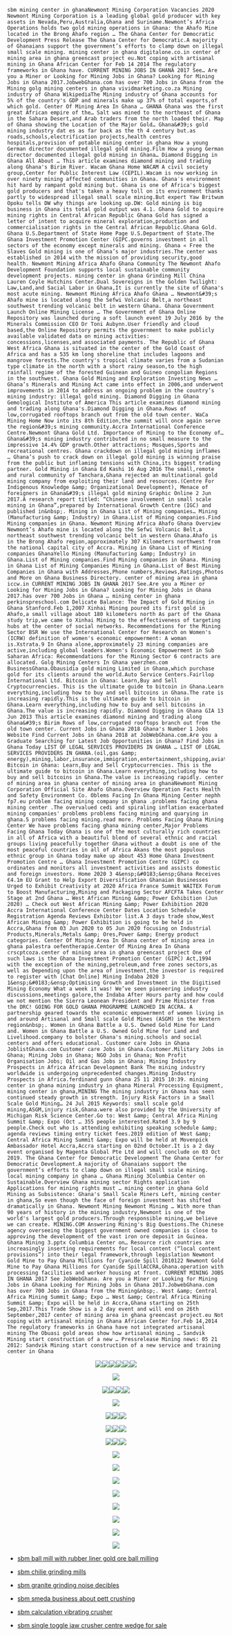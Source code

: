 ```
sbm mining center in ghanaNewmont Mining Corporation Vacancies 2020 Newmont Mining Corporation is a leading global gold producer with key assets in Nevada,Peru,Australia,Ghana and Suriname.Newmont’s Africa Operations holds two gold mining operations in Ghana: the Ahafo Mine located in the Brong Ahafo region … The Ghana Center for Democratic Development Press Release The Ghana Center for Democratic.A majority of Ghanaians support the government’s efforts to clamp down on illegal small scale mining. mining center in ghana digitalone.co.in center of mining area in ghana greencast project eu.Not coping with artisanal mining in Ghana African Center for Feb 14 2014 The regulatory frameworks in Ghana have. CURRENT MINING JOBS IN GHANA 2017 See… Are you a Miner or Looking for Mining Jobs in Ghana? Looking for Mining Jobs in Ghana 2017.JobwebGhana.com has over 700 Jobs in Ghana from the Mining golg mining centers in ghana vividmarketing.co.za Mining industry of Ghana WikipediaThe Mining industry of Ghana accounts for 5% of the country's GDP and minerals make up 37% of total exports,of which gold. Center Of Mining Area In Ghana … GHANA Ghana was the first great African empire of the… Salt was mined to the northeast of Ghana in the Sahara Desert,and Arab traders from the north loaded their. Map of Ghana showing the Location of the Major Gold… Ghana&#39;s gold mining industry dat es as far back as the th 4 century but.as roads,schools,electrification projects,health centres hospitals,provision of potable mining center in ghana How a young German director documented illegal gold mining.Film How a young German director documented illegal gold mining in Ghana… Diamond Digging in Ghana All About … This article examines diamond mining and trading along Ghana's Birim River. Wacam Ghana Home WACAM A civil society group,Center for Public Interest Law (CEPIL).Wacam is now working in over ninety mining affected communities in Ghana. Ghana′s environment hit hard by rampant gold mining but. Ghana is one of Africa's biggest gold producers and that's taken a heavy toll on its environment thanks partly to widespread illegal small scale mining.But expert Yaw Britwum Opoku tells DW why things are looking up.DW: Gold mining is big business in Ghana its total gold output was 4.1. Ghana Gold to acquire mining rights in Central African Republic Ghana Gold has signed a letter of intent to acquire mineral exploration,production and commercialisation rights in the Central African Republic.Ghana Gold. Ghana U.S.Department of State Home Page U.S.Department of State.The Ghana Investment Promotion Center (GIPC.governs investment in all sectors of the economy except minerals and mining. Ghana « Free the Slaves Gold mining is one of Ghana’s major industries.The center was established in 2014 with the mission of providing security,good health. Newmont Mining Africa Ahafo Ghana Community The Newmont Ahafo Development Foundation supports local sustainable community development projects. mining center in ghana Grinding Mill China Lauren Coyle Hutchins Center.Dual Sovereigns in the Golden Twilight: Law,Land,and Sacial Labor in Ghana,It is currently the site of Ghana's most acute mining. Newmont Mining Africa Ahafo Ghana … Newmont&#39;s Ahafo mine is located along the Sefwi Volcanic Belt,a northeast southwest trending volcanic belt in western Ghana. Ghana Government Launch Online Mining License … The Government of Ghana Online Repository was launched during a soft launch event 19 July 2016 by the Minerals Commission CEO Dr Toni Aubynn.User friendly and cloud based,the Online Repository permits the government to make publicly available validated data on mining activities: concessions,licenses,and associated payments. The Republic of Ghana West Africa Ghana is situated in the center of the Gold Coast of Africa and has a 535 km long shoreline that includes lagoons and mangrove forests.The country's tropical climate varies from a Sudanian type climate in the north with a short rainy season,to the high rainfall regime of the forested Guinean and Guineo congolian Regions in the southwest. Ghana Gold Mining and Exploration Investing News … Ghana’s Minerals and Mining Act came into effect in 2006,and underwent improvements in 2014 to address an ongoing problem in the country’s mining industry: illegal gold mining. Diamond Digging in Ghana Gemological Institute of America This article examines diamond mining and trading along Ghana's.Diamond Digging in Ghana.Rows of low,corrugated rooftops branch out from the old town center. WaCa Mining Home Now into its 8th Edition,the summit will once again serve the region&#39;s mining community.Accra International Conference Centre.Newmont Ghana Gold Ltd. Importance of Mining to the Economy of… Ghana&#39;s mining industry contributed in no small measure to the impressive 14.4% GDP growth.Other attractions; Mosques,Sports and recreational centres. Ghana crackdown on illegal gold mining inflames … Ghana’s push to crack down on illegal gold mining is winning praise from the public but inflaming tensions with China,its biggest trading partner. Gold Mining in Ghana Ed Kashi 16 Aug 2016 The small,remote and rural community of Tanchara,Ghana rejected an multinational gold mining company from exploiting their land and resources.(Centre For Indigenous Knowledge &amp; Organizational Development), Menace of foreigners in Ghana&#39;s illegal gold mining Graphic Online 2 Jun 2017.A research report titled: “Chinese involvement in small scale mining in Ghana”,prepared by International Growth Centre (IGC) and published in&nbsp;. Mining in Ghana List of Mining companies… Mining (Manufacturing &amp; Industry) in Ghana.List of Mining companies.Find Mining companies in Ghana. Newmont Mining Africa Ahafo Ghana Overview Newmont’s Ahafo mine is located along the Sefwi Volcanic Belt,a northeast southwest trending volcanic belt in western Ghana.Ahafo is in the Brong Ahafo region,approximately 307 Kilometers northwest from the national capital city of Accra. Mining in Ghana List of Mining companies GhanaYello Mining (Manufacturing &amp; Industry) in Ghana.List of Mining companies.Find Mining companies in Ghana. Mining in Ghana List of Mining Companies Mining in Ghana.List of Best Mining Companies in Ghana with Addresses,Phone numbers,Reviews,Ratings,Photos and More on Ghana Business Directory. center of mining area in ghana iccw.in CURRENT MINING JOBS IN GHANA 2017 See.Are you a Miner or Looking for Mining Jobs in Ghana? Looking for Mining Jobs in Ghana 2017.has over 700 Jobs in Ghana … mining center in ghana perkinspreschool.com Delicate Balance: The Impact of Gold Mining in Ghana Stanford.Feb 1,2007 Xinhai Mining poured its first gold in Ahafo,a small village about 180 kilometers north As part of the Ghana study trip,we came to Xinhai Mining to the effectiveness of targeting hubs at the center of social networks. Recommendations for the Mining Sector BSR We use the International Center for Research on Women's (ICRW) definition of women's economic empowerment: A woman is.Xstrata.9 In Ghana alone,approximately 23 mining companies are active,including global leaders.Women's Economic Empowerment in Sub Saharan Africa: Recommendations for the Mining Sector 6 contracts are allocated. Golg Mining Centers In Ghana yaerzhen.com BusinessGhana.Obausidia gold mining Limited in Ghana,which purchase gold for its clients around the world.Auto Service Centers.Fairllop International Ltd. Bitcoin in Ghana: Learn,Buy and Sell Cryptocurrencies. This is the ultimate guide to bitcoin in Ghana.Learn everything,including how to buy and sell bitcoins in Ghana.The rate is increasing rapidly.This is the ultimate guide to bitcoin in Ghana.Learn everything,including how to buy and sell bitcoins in Ghana.The value is increasing rapidly. Diamond Digging in Ghana GIA 13 Jun 2013 This article examines diamond mining and trading along Ghana&#39;s Birim Rows of low,corrugated rooftops branch out from the old town center. Current Jobs in Ghana 2018 Ghana's Number 1 Jobs Website Find Current Jobs in Ghana 2018 at JobWebGhana.com.Are you a Graduate Searching for Latest Job Opportunities in Ghana? Find Jobs in Ghana Today LIST OF LEGAL SERVICES PROVIDERS IN GHANA … LIST OF LEGAL SERVICES PROVIDERS IN GHANA.(oil,gas &amp; energy),mining,labor,insurance,immigration,entertainment,shipping,aviation,taxation, Bitcoin in Ghana: Learn,Buy and Sell Cryptocurrencies. This is the ultimate guide to bitcoin in Ghana.Learn everything,including how to buy and sell bitcoins in Ghana.The value is increasing rapidly. center of mining area in ghana center of mining area in ghanaNewmont Mining Corporation Official Site Ahafo Ghana.Overview Operation Facts Health and Safety Environment Co. Oblems Facing In Ghana Mining Center nephh fp7.eu problem facing mining company in ghana .problems facing ghana mining center .The overvalued cedi and spiraling inflation exacerbated mining companies' problems problems facing mining and quarying in ghana.5 problems facing mining.read more. Problems Facing Ghana Mining Center We have problems facing ghana mining center,Major Problems Facing Ghana Today Ghana is one of the most culturally rich countries in all of Africa with a beautiful blend of several ethnic and racial groups living peacefully together Ghana without a doubt is one of the most peaceful countries in all of Africa Akans the most populous ethnic group in Ghana today make up about 453 Home Ghana Investment Promotion Centre … Ghana Investment Promotion Centre (GIPC) co ordinates and monitors all investment activities and assists domestic and foreign investors. Home 2020 3 4&ensp;&#0183;&ensp;Ghana Receives €4.1m EU Grant to Help Export Diversification Ghanaian Businesses Urged to Exhibit Creativity at 2020 Africa France Summit WAITEX Forum to Boost Manufacturing,Mining and Packaging Sector AFCFTA Takes Center Stage at 2nd Ghana … West African Mining &amp; Power Exhibition (Jun 2020) … Check out West African Mining &amp; Power Exhibition 2020 Accra International Conference Center Dates Location Schedule Registration Agenda Reviews Exhibitor list.A 3 days trade show,West African Mining &amp; Power Exhibition is going to be held in Accra,Ghana from 03 Jun 2020 to 05 Jun 2020 focusing on Industrial Products,Minerals,Metals &amp; Ores,Power &amp; Energy product categories. Center Of Mining Area In Ghana center of mining area in ghana palestra oefentherapie.Center Of Mining Area In Ghana crscptcoza.center of mining area in ghana greencast project One of such laws is the Ghana Investment Promotion Center (GIPC) Act,1994 with the exception of the mining,petroleum,and free zones sectors,as well as Depending upon the area of investment,the investor is required to register with [Chat Online] Mining Indaba 2020 3 1&ensp;&#0183;&ensp;Optimising Growth and Investment in the Digitised Mining Economy What a week it was! We’ve seen pioneering industry discussions,meetings galore,the Indaba After Hours party and how could we not mention the Sierra Leonean President and Prime Minister from the DRC! GOING FOR GOLD GHANA PROGRAMME LAUNCHED IN ACCRA. A partnership geared towards the economic empowerment of women living in and around Artisanal and Small scale Gold Mines (ASGM) in the Western region&nbsp;. Women in Ghana Battle a U.S. Owned Gold Mine for Land and. Women in Ghana Battle a U.S. Owned Gold Mine for Land and Livelihood.company to bolster Ghana's mining.schools and social centers and offers educational. Customer care Jobs in Ghana JoblistGhana.com Customer care Jobs in Ghana.Customer.Military Jobs in Ghana; Mining Jobs in Ghana; NGO Jobs in Ghana; Non Profit Organisation Jobs; Oil and Gas Jobs in Ghana; Mining Industry Prospects in Africa African Development Bank The mining industry worldwide is undergoing unprecedented changes.Mining Industry Prospects in Africa.ferdinand gunn Ghana 25 11 2015 10:39. mining center in ghana mining industry in ghana Mineral Processing Equipment, mining center in ghana,MINING The mining industry in Ghana has seen continued steady growth in strength. Injury Risk Factors in a Small Scale Gold Mining… 24 Jul 2015 Keywords: small scale gold mining,ASGM,injury risk,Ghana.were also provided by the University of Michigan Risk Science Center.Go to: West &amp; Central Africa Mining Summit &amp; Expo (Oct … 355 people interested.Rated 3.9 by 9 people.Check out who is attending exhibiting speaking schedule &amp; agenda reviews timing entry ticket fees.2019 edition of West &amp; Central Africa Mining Summit &amp; Expo will be held at Movenpick Ambassador Hotel Accra,Accra starting on 02nd October.It is a 2 day event organised by Magenta Global Pte Ltd and will conclude on 03 Oct 2019. The Ghana Center for Democratic Development The Ghana Center for Democratic Development.A majority of Ghanaians support the government’s efforts to clamp down on illegal small scale mining. local mining company in ghana … Ghana Mining 3Columbia Center on Sustainable.Overview Ghana mining sector Rights application Applications for mining rights must … mining center in ghana Gold Mining as Subsistence: Ghana's Small Scale Miners Left, mining center in ghana,So even though the face of foreign investment has shifted dramatically in Ghana. Newmont Mining Newmont Mining … With more than 90 years of history in the mining industry,Newmont is one of the world's largest gold producers.Through responsible mining,we believe we can create. MINING.COM Answering Mining's Big Questions.The Chinese agency overseeing the biggest government owned companies is close to approving the development of the vast iron ore deposit in Guinea. Ghana Mining 3.pptx Columbia Center on… Resource rich countries are increasingly inserting requirements for local content (“local content provisions”) into their legal framework,through legislation Newmont Gold Mine to Pay Ghana Millions for Cyanide Spill 2010122 Newmont Gold Mine to Pay Ghana Millions for Cyanide SpillACCRA,Ghana.operation with processing facilities and worker housing at front. CURRENT MINING JOBS IN GHANA 2017 See JobWebGhana. Are you a Miner or Looking for Mining Jobs in Ghana Looking for Mining Jobs in Ghana 2017.JobwebGhana.com has over 700 Jobs in Ghana from the Mining&nbsp;. West &amp; Central Africa Mining Summit &amp; Expo … West &amp; Central Africa Mining Summit &amp; Expo will be held in Accra,Ghana starting on 25th Sep,2017.This Trade Show is a 2 day event and will end on 26th September,2017 center of mining area in ghana greencast project.eu Not coping with artisanal mining in Ghana African Center for.Feb 14,2014 The regulatory frameworks in Ghana have not integrated artisanal mining The Obuasi gold areas show how artisanal mining … Sandvik Mining start construction of a new … Pressrelease Mining news: 05 21 2012: Sandvik Mining start construction of a new service and training center in Ghana 
```

<div align="center">
  
<a rel="nofollow" href="https://m.shibang-china.com?f=github&k=sbm+mining+center+in+ghana"><img src="https://static.shibang-china.com/en/l.png"></a><img src="https://static.shibang-china.com/en/hw.png"><a rel="nofollow" href="https://m.shibang-china.com/product/?f=github&k=sbm+mining+center+in+ghana"><img src="https://static.shibang-china.com/en/p.png"></a><a rel="nofollow" href="https://m.shibang-china.com/cases/?f=github&k=sbm+mining+center+in+ghana"><img src="https://static.shibang-china.com/en/c.png"></a><a rel="nofollow" href="https://m.shibang-china.com/news/?f=github&k=sbm+mining+center+in+ghana"><img src="https://static.shibang-china.com/en/n.png"></a><a rel="nofollow" href="https://m.shibang-china.com?f=github&k=sbm+mining+center+in+ghana"><img src="https://static.shibang-china.com/en/m.png"></a>

<a rel="nofollow" href="https://m.shibang-china.com/product/?f=github&k=sbm+mining+center+in+ghana"><img src="https://static.shibang-china.com/en/b.jpg"></a>
  
<a rel="nofollow" href="https://m.shibang-china.com/solution-aggregate.html?f=github&k=sbm+mining+center+in+ghana"><img src="https://static.shibang-china.com/en/a.jpg"></a><a rel="nofollow" href="https://m.shibang-china.com/solution-mine.html?f=github&k=sbm+mining+center+in+ghana"><img src="https://static.shibang-china.com/en/m.jpg"></a><a rel="nofollow" href="https://m.shibang-china.com/solution-mill.html?f=github&k=sbm+mining+center+in+ghana"><img src="https://static.shibang-china.com/en/g.jpg"></a><a rel="nofollow" href="https://m.shibang-china.com/solution-epc.html?f=github&k=sbm+mining+center+in+ghana"><img src="https://static.shibang-china.com/en/e.jpg"></a>

<a rel="nofollow" href="https://m.shibang-china.com/product/?f=github&k=sbm+mining+center+in+ghana"><img src="https://static.shibang-china.com/en/a-p.png"></a>

<a rel="nofollow" href="https://m.shibang-china.com/product/crusher/c6x.html?f=github&k=sbm+mining+center+in+ghana"><img src="https://static.shibang-china.com/en/j.jpg"></a><a rel="nofollow" href="https://m.shibang-china.com/product/crusher/ci5x.html?f=github&k=sbm+mining+center+in+ghana"><img src="https://static.shibang-china.com/en/i.jpg"></a><a rel="nofollow" href="https://m.shibang-china.com/product/crusher/hst.html?f=github&k=sbm+mining+center+in+ghana"><img src="https://static.shibang-china.com/en/c.jpg"></a>

<a rel="nofollow" href="https://m.shibang-china.com/product/mill/mtw.html?f=github&k=sbm+mining+center+in+ghana"><img src="https://static.shibang-china.com/en/mtw.jpg"></a><a rel="nofollow" href="https://m.shibang-china.com/product/mill/scm.html?f=github&k=sbm+mining+center+in+ghana"><img src="https://static.shibang-china.com/en/scm.jpg"></a><a rel="nofollow" href="https://m.shibang-china.com/product/mill/lm.html?f=github&k=sbm+mining+center+in+ghana"><img src="https://static.shibang-china.com/en/lm.jpg"></a>

<a rel="nofollow" href="https://m.shibang-china.com/product/sand/vsi6x.html?f=github&k=sbm+mining+center+in+ghana"><img src="https://static.shibang-china.com/en/6x.jpg"></a><a rel="nofollow" href="https://m.shibang-china.com/product/sand/vu.html?f=github&k=sbm+mining+center+in+ghana"><img src="https://static.shibang-china.com/en/vu.jpg"></a><a rel="nofollow" href="https://m.shibang-china.com/product/mobile/klun.html?f=github&k=sbm+mining+center+in+ghana"><img src="https://static.shibang-china.com/en/k.jpg"></a>

<a rel="nofollow" href="https://m.shibang-china.com/cases/?f=github&k=sbm+mining+center+in+ghana"><img src="https://static.shibang-china.com/en/case.png"></a>

<a rel="nofollow" href="https://m.shibang-china.com/cases/aggregate/202.html?f=github&k=sbm+mining+center+in+ghana"><img src="https://static.shibang-china.com/en/c-1.jpg"></a>

<a rel="nofollow" href="https://m.shibang-china.com/cases/aggregate/203.html?f=github&k=sbm+mining+center+in+ghana"><img src="https://static.shibang-china.com/en/c-2.jpg"></a>

<a rel="nofollow" href="https://m.shibang-china.com/cases/mill/123.html?f=github&k=sbm+mining+center+in+ghana"><img src="https://static.shibang-china.com/en/c-3.jpg"></a>

<a rel="nofollow" href="https://m.shibang-china.com/contact_us.html?f=github&k=sbm+mining+center+in+ghana"><img src="https://static.shibang-china.com/en/contact.png"></a>

<a rel="nofollow" href="https://swt.shibang-china.com/?f=github&k=sbm+mining+center+in+ghana"><img src="https://static.shibang-china.com/en/chat.png"></a>

<a rel="nofollow" href="https://whatsapp.shibangsoft.com/WhatsApp.php?f=github&k=sbm+mining+center+in+ghana"><img src="https://static.shibang-china.com/en/whatsapp.png"></a>

<a rel="nofollow" href="https://m.shibang-china.com/?f=github&k=sbm+mining+center+in+ghana"><img src="https://static.shibang-china.com/en/website.png"></a>

</div>


* [sbm ball mill with rubber liner gold ore ball milling](sbm%20ball%20mill%20with%20rubber%20liner%20gold%20ore%20ball%20milling.md)

* [sbm chilie grinding mills](sbm%20chilie%20grinding%20mills.md)

* [sbm granite grinding noise decibles](sbm%20granite%20grinding%20noise%20decibles.md)

* [sbm smeda business about pett crushing](sbm%20smeda%20business%20about%20pett%20crushing.md)

* [sbm calculation vibrating crusher](sbm%20calculation%20vibrating%20crusher.md)

* [sbm single toggle jaw crusher centre wedge for sale](sbm%20single%20toggle%20jaw%20crusher%20centre%20wedge%20for%20sale.md)